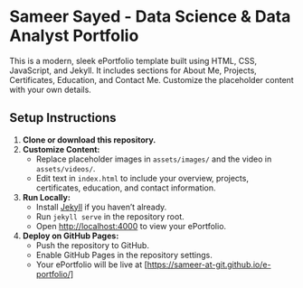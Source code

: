 # Sameer Sayed - Data Science & Data Analyst Portfolio

This is a modern, sleek ePortfolio template built using HTML, CSS, JavaScript, and Jekyll. It includes sections for About Me, Projects, Certificates, Education, and Contact Me. Customize the placeholder content with your own details.

## Setup Instructions

1. **Clone or download this repository.**
2. **Customize Content:**
   - Replace placeholder images in `assets/images/` and the video in `assets/videos/`.
   - Edit text in `index.html` to include your overview, projects, certificates, education, and contact information.
3. **Run Locally:**
   - Install [Jekyll](https://jekyllrb.com/) if you haven’t already.
   - Run `jekyll serve` in the repository root.
   - Open [http://localhost:4000](http://localhost:4000) to view your ePortfolio.
4. **Deploy on GitHub Pages:**
   - Push the repository to GitHub.
   - Enable GitHub Pages in the repository settings.
   - Your ePortfolio will be live at [https://sameer-at-git.github.io/e-portfolio/] 


